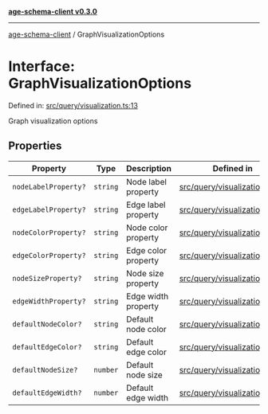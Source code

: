 [**age-schema-client v0.3.0**](../index.md)

***

[age-schema-client](../index.md) / GraphVisualizationOptions

# Interface: GraphVisualizationOptions

Defined in: [src/query/visualization.ts:13](https://github.com/standardbeagle/ageSchemaClient/blob/main/src/query/visualization.ts#L13)

Graph visualization options

## Properties

| Property | Type | Description | Defined in |
| ------ | ------ | ------ | ------ |
| <a id="nodelabelproperty"></a> `nodeLabelProperty?` | `string` | Node label property | [src/query/visualization.ts:17](https://github.com/standardbeagle/ageSchemaClient/blob/main/src/query/visualization.ts#L17) |
| <a id="edgelabelproperty"></a> `edgeLabelProperty?` | `string` | Edge label property | [src/query/visualization.ts:22](https://github.com/standardbeagle/ageSchemaClient/blob/main/src/query/visualization.ts#L22) |
| <a id="nodecolorproperty"></a> `nodeColorProperty?` | `string` | Node color property | [src/query/visualization.ts:27](https://github.com/standardbeagle/ageSchemaClient/blob/main/src/query/visualization.ts#L27) |
| <a id="edgecolorproperty"></a> `edgeColorProperty?` | `string` | Edge color property | [src/query/visualization.ts:32](https://github.com/standardbeagle/ageSchemaClient/blob/main/src/query/visualization.ts#L32) |
| <a id="nodesizeproperty"></a> `nodeSizeProperty?` | `string` | Node size property | [src/query/visualization.ts:37](https://github.com/standardbeagle/ageSchemaClient/blob/main/src/query/visualization.ts#L37) |
| <a id="edgewidthproperty"></a> `edgeWidthProperty?` | `string` | Edge width property | [src/query/visualization.ts:42](https://github.com/standardbeagle/ageSchemaClient/blob/main/src/query/visualization.ts#L42) |
| <a id="defaultnodecolor"></a> `defaultNodeColor?` | `string` | Default node color | [src/query/visualization.ts:47](https://github.com/standardbeagle/ageSchemaClient/blob/main/src/query/visualization.ts#L47) |
| <a id="defaultedgecolor"></a> `defaultEdgeColor?` | `string` | Default edge color | [src/query/visualization.ts:52](https://github.com/standardbeagle/ageSchemaClient/blob/main/src/query/visualization.ts#L52) |
| <a id="defaultnodesize"></a> `defaultNodeSize?` | `number` | Default node size | [src/query/visualization.ts:57](https://github.com/standardbeagle/ageSchemaClient/blob/main/src/query/visualization.ts#L57) |
| <a id="defaultedgewidth"></a> `defaultEdgeWidth?` | `number` | Default edge width | [src/query/visualization.ts:62](https://github.com/standardbeagle/ageSchemaClient/blob/main/src/query/visualization.ts#L62) |
